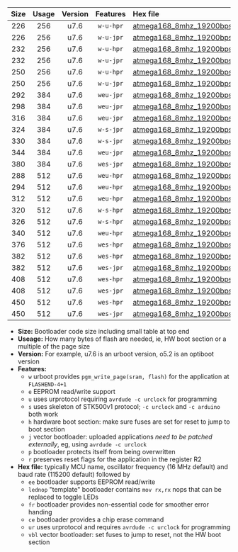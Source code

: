 |Size|Usage|Version|Features|Hex file|
|:-:|:-:|:-:|:-:|:--|
|226|256|u7.6|`w-u-hpr`|[atmega168_8mhz_19200bps_ur.hex](https://raw.githubusercontent.com/stefanrueger/urboot/main/atmega168_8mhz_19200bps_ur.hex)|
|226|256|u7.6|`w-u-jpr`|[atmega168_8mhz_19200bps_ur_vbl.hex](https://raw.githubusercontent.com/stefanrueger/urboot/main/atmega168_8mhz_19200bps_ur_vbl.hex)|
|232|256|u7.6|`w-u-hpr`|[atmega168_8mhz_19200bps_lednop_ur.hex](https://raw.githubusercontent.com/stefanrueger/urboot/main/atmega168_8mhz_19200bps_lednop_ur.hex)|
|232|256|u7.6|`w-u-jpr`|[atmega168_8mhz_19200bps_lednop_ur_vbl.hex](https://raw.githubusercontent.com/stefanrueger/urboot/main/atmega168_8mhz_19200bps_lednop_ur_vbl.hex)|
|250|256|u7.6|`w-u-hpr`|[atmega168_8mhz_19200bps_lednop_fr_ur.hex](https://raw.githubusercontent.com/stefanrueger/urboot/main/atmega168_8mhz_19200bps_lednop_fr_ur.hex)|
|250|256|u7.6|`w-u-jpr`|[atmega168_8mhz_19200bps_lednop_fr_ur_vbl.hex](https://raw.githubusercontent.com/stefanrueger/urboot/main/atmega168_8mhz_19200bps_lednop_fr_ur_vbl.hex)|
|292|384|u7.6|`weu-jpr`|[atmega168_8mhz_19200bps_ee_ur_vbl.hex](https://raw.githubusercontent.com/stefanrueger/urboot/main/atmega168_8mhz_19200bps_ee_ur_vbl.hex)|
|298|384|u7.6|`weu-jpr`|[atmega168_8mhz_19200bps_ee_lednop_ur_vbl.hex](https://raw.githubusercontent.com/stefanrueger/urboot/main/atmega168_8mhz_19200bps_ee_lednop_ur_vbl.hex)|
|316|384|u7.6|`weu-jpr`|[atmega168_8mhz_19200bps_ee_lednop_fr_ur_vbl.hex](https://raw.githubusercontent.com/stefanrueger/urboot/main/atmega168_8mhz_19200bps_ee_lednop_fr_ur_vbl.hex)|
|324|384|u7.6|`w-s-jpr`|[atmega168_8mhz_19200bps_vbl.hex](https://raw.githubusercontent.com/stefanrueger/urboot/main/atmega168_8mhz_19200bps_vbl.hex)|
|330|384|u7.6|`w-s-jpr`|[atmega168_8mhz_19200bps_lednop_vbl.hex](https://raw.githubusercontent.com/stefanrueger/urboot/main/atmega168_8mhz_19200bps_lednop_vbl.hex)|
|344|384|u7.6|`weu-jpr`|[atmega168_8mhz_19200bps_ee_lednop_fr_ce_ur_vbl.hex](https://raw.githubusercontent.com/stefanrueger/urboot/main/atmega168_8mhz_19200bps_ee_lednop_fr_ce_ur_vbl.hex)|
|380|384|u7.6|`wes-jpr`|[atmega168_8mhz_19200bps_ee_vbl.hex](https://raw.githubusercontent.com/stefanrueger/urboot/main/atmega168_8mhz_19200bps_ee_vbl.hex)|
|288|512|u7.6|`weu-hpr`|[atmega168_8mhz_19200bps_ee_ur.hex](https://raw.githubusercontent.com/stefanrueger/urboot/main/atmega168_8mhz_19200bps_ee_ur.hex)|
|294|512|u7.6|`weu-hpr`|[atmega168_8mhz_19200bps_ee_lednop_ur.hex](https://raw.githubusercontent.com/stefanrueger/urboot/main/atmega168_8mhz_19200bps_ee_lednop_ur.hex)|
|312|512|u7.6|`weu-hpr`|[atmega168_8mhz_19200bps_ee_lednop_fr_ur.hex](https://raw.githubusercontent.com/stefanrueger/urboot/main/atmega168_8mhz_19200bps_ee_lednop_fr_ur.hex)|
|320|512|u7.6|`w-s-hpr`|[atmega168_8mhz_19200bps.hex](https://raw.githubusercontent.com/stefanrueger/urboot/main/atmega168_8mhz_19200bps.hex)|
|326|512|u7.6|`w-s-hpr`|[atmega168_8mhz_19200bps_lednop.hex](https://raw.githubusercontent.com/stefanrueger/urboot/main/atmega168_8mhz_19200bps_lednop.hex)|
|340|512|u7.6|`weu-hpr`|[atmega168_8mhz_19200bps_ee_lednop_fr_ce_ur.hex](https://raw.githubusercontent.com/stefanrueger/urboot/main/atmega168_8mhz_19200bps_ee_lednop_fr_ce_ur.hex)|
|376|512|u7.6|`wes-hpr`|[atmega168_8mhz_19200bps_ee.hex](https://raw.githubusercontent.com/stefanrueger/urboot/main/atmega168_8mhz_19200bps_ee.hex)|
|382|512|u7.6|`wes-hpr`|[atmega168_8mhz_19200bps_ee_lednop.hex](https://raw.githubusercontent.com/stefanrueger/urboot/main/atmega168_8mhz_19200bps_ee_lednop.hex)|
|382|512|u7.6|`wes-jpr`|[atmega168_8mhz_19200bps_ee_lednop_vbl.hex](https://raw.githubusercontent.com/stefanrueger/urboot/main/atmega168_8mhz_19200bps_ee_lednop_vbl.hex)|
|408|512|u7.6|`wes-hpr`|[atmega168_8mhz_19200bps_ee_lednop_fr.hex](https://raw.githubusercontent.com/stefanrueger/urboot/main/atmega168_8mhz_19200bps_ee_lednop_fr.hex)|
|408|512|u7.6|`wes-jpr`|[atmega168_8mhz_19200bps_ee_lednop_fr_vbl.hex](https://raw.githubusercontent.com/stefanrueger/urboot/main/atmega168_8mhz_19200bps_ee_lednop_fr_vbl.hex)|
|450|512|u7.6|`wes-hpr`|[atmega168_8mhz_19200bps_ee_lednop_fr_ce.hex](https://raw.githubusercontent.com/stefanrueger/urboot/main/atmega168_8mhz_19200bps_ee_lednop_fr_ce.hex)|
|450|512|u7.6|`wes-jpr`|[atmega168_8mhz_19200bps_ee_lednop_fr_ce_vbl.hex](https://raw.githubusercontent.com/stefanrueger/urboot/main/atmega168_8mhz_19200bps_ee_lednop_fr_ce_vbl.hex)|

- **Size:** Bootloader code size including small table at top end
- **Useage:** How many bytes of flash are needed, ie, HW boot section or a multiple of the page size
- **Version:** For example, u7.6 is an urboot version, o5.2 is an optiboot version
- **Features:**
  + `w` urboot provides `pgm_write_page(sram, flash)` for the application at `FLASHEND-4+1`
  + `e` EEPROM read/write support
  + `u` uses urprotocol requiring `avrdude -c urclock` for programming
  + `s` uses skeleton of STK500v1 protocol; `-c urclock` and `-c arduino` both work
  + `h` hardware boot section: make sure fuses are set for reset to jump to boot section
  + `j` vector bootloader: uploaded applications *need to be patched externally*, eg, using `avrdude -c urclock`
  + `p` bootloader protects itself from being overwritten
  + `r` preserves reset flags for the application in the register R2
- **Hex file:** typically MCU name, oscillator frequency (16 MHz default) and baud rate (115200 default) followed by
  + `ee` bootloader supports EEPROM read/write
  + `lednop` "template" bootloader contains `mov rx,rx` nops that can be replaced to toggle LEDs
  + `fr` bootloader provides non-essential code for smoother error handing
  + `ce` bootloader provides a chip erase command
  + `ur` uses urprotocol and requires `avrdude -c urclock` for programming
  + `vbl` vector bootloader: set fuses to jump to reset, not the HW boot section
